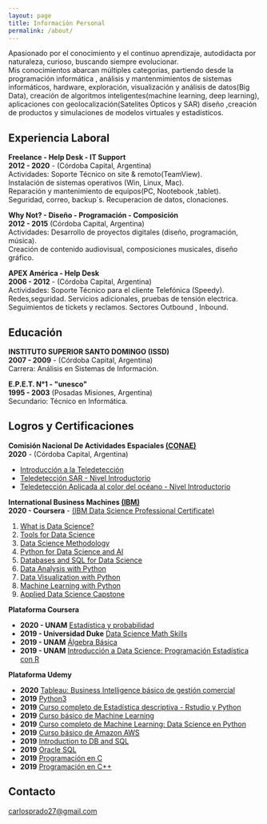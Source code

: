 ```yaml
---
layout: page
title: Información Personal
permalink: /about/
---
```

Apasionado por el conocimiento y el continuo aprendizaje, autodidacta por naturaleza, curioso, buscando siempre evolucionar.      
Mis conocimientos abarcan múltiples categorias, partiendo desde la programación informática , análisis y mantenmimientos de sistemas informáticos, hardware, exploración, visualización y análisis de datos(Big Data), creación de algoritmos inteligentes(machine learning, deep learning), aplicaciones con geolocalización(Satelites Ópticos y SAR) diseño ,creación de productos y simulaciones de modelos virtuales y estadísticos.

## Experiencia Laboral

**Freelance - Help Desk - IT Support**     
**2012 - 2020** - (Córdoba Capital, Argentina)  
Actividades: Soporte Técnico on site & remoto(TeamView).   
Instalación de sistemas operativos (Win, Linux, Mac).   
Reparación y mantenimiento de equipos(PC, Nootebook ,tablet).    
Seguridad, correo, backup´s. Recuperacion de datos, clonaciones.  

**Why Not? - Diseño - Programación - Composición**   
**2012 - 2015** (Córdoba Capital, Argentina)     
Actividades: Desarrollo de proyectos digitales (diseño, programación, música).    
Creación de contenido audiovisual, composiciones musicales, diseño gráfico.  

**APEX América - Help Desk**     
**2006 - 2012** - (Córdoba Capital, Argentina)   
Actividades: Soporte Técnico para el cliente Telefónica (Speedy).   
Redes,seguridad. Servicios adicionales, pruebas de tensión electrica.      
Seguimientos de tickets y reclamos. Sectores Outbound , Inbound.   

## Educación

**INSTITUTO SUPERIOR SANTO DOMINGO (ISSD)**     
**2007 - 2009** - (Córdoba Capital, Argentina)  
Carrera: Análisis en Sistemas de Información.    

**E.P.E.T. N°1 - "unesco"**   
**1995 - 2003** (Posadas Misiones, Argentina)     
Secundario: Técnico en Informática. 

## Logros y Certificaciones

**Comisión Nacional De Actividades Espaciales [(CONAE)](https://www.argentina.gob.ar/ciencia/conae/unidad-educacion/cursos-y-capacitaciones)**     
**2020** - (Córdoba Capital, Argentina)   
* [Introducción a la Teledetección](https://raw.githubusercontent.com/Azhura/Cursos/master/certificaciones/CONAE/Tele1.jpg)   
* [Teledetección SAR - Nivel Introductorio](https://raw.githubusercontent.com/Azhura/Cursos/master/certificaciones/CONAE/Tele_SAR.jpg)   
* [Teledetección Aplicada al color del océano - Nivel Introductorio](https://raw.githubusercontent.com/Azhura/Cursos/master/certificaciones/CONAE/Tele_Oceano.jpg)   

**International Business Machines [(IBM)](https://www.ibm.com)**     
**2020 - Coursera** - [(IBM Data Science Professional Certificate)](https://raw.githubusercontent.com/Azhura/Cursos/master/certificaciones/IBM/IBM%20Data%20Science.jpg)  
1. [What is Data Science?](https://raw.githubusercontent.com/Azhura/Cursos/master/certificaciones/IBM/What_is_data_science.jpg)   
2. [Tools for Data Science](https://raw.githubusercontent.com/Azhura/Cursos/master/certificaciones/IBM/Tool_for_data_science.jpg)   
3. [Data Science Methodology](https://raw.githubusercontent.com/Azhura/Cursos/master/certificaciones/IBM/Data_science_methodology.jpg)   
4. [Python for Data Science and AI](https://raw.githubusercontent.com/Azhura/Cursos/master/certificaciones/IBM/Python_for_data_science_and_ai.jpg)   
5. [Databases and SQL for Data Science](https://raw.githubusercontent.com/Azhura/Cursos/master/certificaciones/IBM/IBM%20-%20Databases%20and%20SQL%20for%20Data%20Science.jpg)   
6. [Data Analysis with Python](https://raw.githubusercontent.com/Azhura/Cursos/master/certificaciones/IBM/IBM%20-%20Data%20Analysis%20with%20Python.jpg)  
7. [Data Visualization with Python](https://raw.githubusercontent.com/Azhura/Cursos/master/certificaciones/IBM/IBM%20-%20Data%20Visualization%20with%20Python.jpg)   
8. [Machine Learning with Python](https://raw.githubusercontent.com/Azhura/Cursos/master/certificaciones/IBM/IBM%20-%20Machine%20Learning%20with%20Python.jpg)   
9. [Applied Data Science Capstone](https://raw.githubusercontent.com/Azhura/Cursos/master/certificaciones/IBM/Applied%20Data%20Science%20Capstone.jpg)   

**Plataforma Coursera**     
* **2020 - UNAM** [Estadística y probabilidad](https://www.coursera.org/learn/estadistica-probabilidad)    
* **2019 - Universidad Duke** [Data Science Math Skills](https://www.coursera.org/learn/datasciencemathskills)    
* **2019 - UNAM** [Álgebra Básica](https://raw.githubusercontent.com/Azhura/Cursos/master/certificaciones/UNAM/Algebra_basica.jpg)     
* **2019 - UNAM** [Introducción a Data Science: Programación Estadística con R](https://raw.githubusercontent.com/Azhura/Cursos/master/certificaciones/UNAM/Intro_R.jpg)    

**Plataforma Udemy**
* **2020** [Tableau: Business Intelligence básico de gestión comercial](https://raw.githubusercontent.com/Azhura/Cursos/master/certificaciones/UDEMY/Tableau.jpg)
* **2019** [Python3](https://raw.githubusercontent.com/Azhura/Cursos/master/certificaciones/UDEMY/Python3.jpg)  
* **2019** [Curso completo de Estadística descriptiva - Rstudio y Python](https://raw.githubusercontent.com/Azhura/Cursos/master/certificaciones/UDEMY/ED_Python_R.jpg)  
* **2019** [Curso básico de Machine Learning](https://raw.githubusercontent.com/Azhura/Cursos/master/certificaciones/UDEMY/ML.jpg)     
* **2019** [Curso completo de Machine Learning: Data Science en Python](https://raw.githubusercontent.com/Azhura/Cursos/master/certificaciones/UDEMY/ML_Ds__page-0001.jpg)   
* **2019** [Curso básico de Amazon AWS](https://raw.githubusercontent.com/Azhura/Cursos/master/certificaciones/UDEMY/aws.jpg) 
* **2019** [Introduction to DB and SQL](https://raw.githubusercontent.com/Azhura/Cursos/master/certificaciones/UDEMY/intro_db.jpg)  
* **2019** [Oracle SQL](https://raw.githubusercontent.com/Azhura/Cursos/master/certificaciones/UDEMY/oracle_sql.jpg)  
* **2019** [Programación en C](https://raw.githubusercontent.com/Azhura/Cursos/master/certificaciones/UDEMY/C.jpg)    
* **2019** [Programación en C++](https://raw.githubusercontent.com/Azhura/Cursos/master/certificaciones/UDEMY/Cplusplus.jpg)  



## Contacto

[carlosprado27@gmail.com](mailto:carlosprado27@gmail.com)
